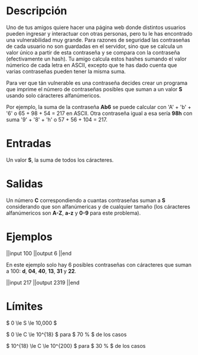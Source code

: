 # Descripción

Uno de tus amigos quiere hacer una página web donde distintos usuarios pueden ingresar y interactuar con otras personas, pero tu le has encontrado una vulnerabilidad muy grande. Para razones de seguridad las contraseñas de cada usuario no son guardadas en el servidor, sino que se calcula un valor único a partir de esta contraseña y se compara con la contraseña (efectivamente un hash). Tu amigo calcula estos hashes sumando el valor númerico de cada letra en ASCII, excepto que te has dado cuenta que varias contraseñas pueden tener la misma suma.

Para ver que tán vulnerable es una contraseña decides crear un programa que imprime el número de contraseñas posibles que suman a un valor **S** usando solo cáracteres alfanúmericos.

Por ejemplo, la suma de la contraseña **Ab6** se puede calcular con 'A' + 'b' + '6' o 65 + 98 + 54 = 217 en ASCII. Otra contraseña igual a esa sería **98h** con suma '9' + '8' + 'h' o 57 + 56 + 104 = 217.

# Entradas

Un valor **S**, la suma de todos los cáracteres.

# Salidas

Un número **C** correspondiendo a cuantas contraseñas suman a **S** considerando que son alfanúmericas y de cualquier tamaño (los cáracteres alfanúmericos son **A-Z**, **a-z** y **0-9** para este problema).

# Ejemplos

||input
100
||output
6
||end

En este ejemplo solo hay 6 posibles contraseñas con cáracteres que suman a 100: **d**, **04**, **40**, **13**, **31** y **22**.

||input
217
||output
2319
||end

# Límites

$ 0 \le S \le 10,000 $

$ 0 \le C \le 10^{18} $ para $ 70 \% $ de los casos

$ 10^{18} \le C \le 10^{200} $ para $ 30 \% $ de los casos